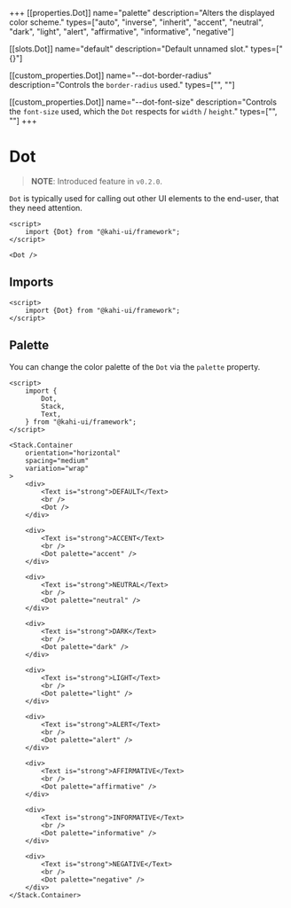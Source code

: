 +++
[[properties.Dot]]
name="palette"
description="Alters the displayed color scheme."
types=["auto", "inverse", "inherit", "accent", "neutral", "dark", "light", "alert", "affirmative", "informative", "negative"]

[[slots.Dot]]
name="default"
description="Default unnamed slot."
types=["{}"]

[[custom_properties.Dot]]
name="--dot-border-radius"
description="Controls the `border-radius` used."
types=["<length>", "<percentage>"]

[[custom_properties.Dot]]
name="--dot-font-size"
description="Controls the `font-size` used, which the `Dot` respects for `width` / `height`."
types=["<length>", "<percentage>"]
+++

# Dot

> **NOTE**: Introduced feature in `v0.2.0`.

`Dot` is typically used for calling out other UI elements to the end-user, that they need attention.

```svelte {title="Dot Preview" mode="repl"}
<script>
    import {Dot} from "@kahi-ui/framework";
</script>

<Dot />
```

## Imports

```svelte {title="Dot Imports"}
<script>
    import {Dot} from "@kahi-ui/framework";
</script>
```

## Palette

You can change the color palette of the `Dot` via the `palette` property.

```svelte {title="Dot Palette" mode="repl"}
<script>
    import {
        Dot,
        Stack,
        Text,
    } from "@kahi-ui/framework";
</script>

<Stack.Container
    orientation="horizontal"
    spacing="medium"
    variation="wrap"
>
    <div>
        <Text is="strong">DEFAULT</Text>
        <br />
        <Dot />
    </div>

    <div>
        <Text is="strong">ACCENT</Text>
        <br />
        <Dot palette="accent" />
    </div>

    <div>
        <Text is="strong">NEUTRAL</Text>
        <br />
        <Dot palette="neutral" />
    </div>

    <div>
        <Text is="strong">DARK</Text>
        <br />
        <Dot palette="dark" />
    </div>

    <div>
        <Text is="strong">LIGHT</Text>
        <br />
        <Dot palette="light" />
    </div>

    <div>
        <Text is="strong">ALERT</Text>
        <br />
        <Dot palette="alert" />
    </div>

    <div>
        <Text is="strong">AFFIRMATIVE</Text>
        <br />
        <Dot palette="affirmative" />
    </div>

    <div>
        <Text is="strong">INFORMATIVE</Text>
        <br />
        <Dot palette="informative" />
    </div>

    <div>
        <Text is="strong">NEGATIVE</Text>
        <br />
        <Dot palette="negative" />
    </div>
</Stack.Container>
```
